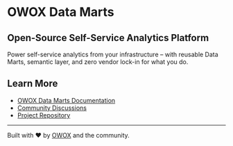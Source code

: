 # OWOX Data Marts

## Open-Source Self-Service Analytics Platform

Power self-service analytics from your infrastructure – with reusable Data Marts, semantic layer, and zero vendor lock-in for what you do.

## Learn More

- [OWOX Data Marts Documentation](https://docs.owox.com/)
- [Community Discussions](https://github.com/OWOX/owox-data-marts/discussions)
- [Project Repository](https://github.com/OWOX/owox-data-marts)

---

Built with ❤️ by [OWOX](https://owox.com/) and the community.
